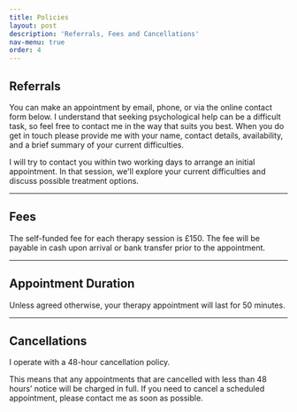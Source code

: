 ```yaml
---
title: Policies
layout: post
description: 'Referrals, Fees and Cancellations'
nav-menu: true
order: 4
---
```


## Referrals
You can make an appointment by email, phone, or via the online contact form below. I understand that seeking psychological help can be a difficult task, so feel free to contact me in the way that suits you best. When you do get in touch please provide me with your name, contact details, availability, and a brief summary of your current difficulties.

I will try to contact you within two working days to arrange an initial appointment. In that session, we'll explore your current difficulties and discuss possible treatment options.

<hr />

## Fees
The self-funded fee for each therapy session is £150. The fee will be payable in cash upon arrival or bank transfer prior to the appointment.

<hr />

## Appointment Duration
Unless agreed otherwise, your therapy appointment will last for 50 minutes.

<hr />

## Cancellations
I operate with a 48-hour cancellation policy.

This means that any appointments that are cancelled with less than 48 hours’ notice will be charged in full. If you need to cancel a scheduled appointment, please contact me as soon as possible.
